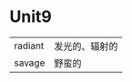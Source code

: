# Unit9

|         |                |
| ------- | -------------- |
| radiant | 发光的、辐射的 |
| savage  | 野蛮的         |

